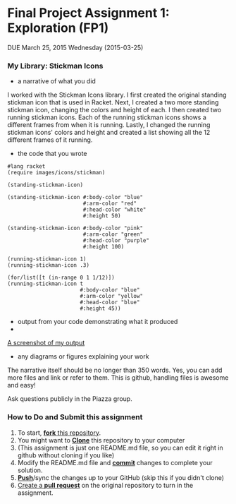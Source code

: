 # Final Project Assignment 1: Exploration (FP1) 
DUE March 25, 2015 Wednesday (2015-03-25)

### My Library: Stickman Icons

* a narrative of what you did

I worked with the Stickman Icons library. I first created the original standing stickman icon that is used in Racket. Next, I created a two more standing stickman icon, changing the colors and height of each. I then created two running stickman icons. Each of the running stickman icons shows a different frames from when it is running. Lastly, I changed the running stickman icons' colors and height and created a list showing all the 12 different frames of it running.

* the code that you wrote

```
#lang racket
(require images/icons/stickman)

(standing-stickman-icon)

(standing-stickman-icon #:body-color "blue"
                        #:arm-color "red"
                        #:head-color "white"
                        #:height 50)

(standing-stickman-icon #:body-color "pink"
                        #:arm-color "green"
                        #:head-color "purple"
                        #:height 100) 

(running-stickman-icon 1)
(running-stickman-icon .3)
                                     
(for/list([t (in-range 0 1 1/12)])
(running-stickman-icon t  
                       #:body-color "blue"
                       #:arm-color "yellow"
                       #:head-color "blue"
                       #:height 45))
```

* output from your code demonstrating what it produced
* 
[A screenshot of my output](https://github.com/rthok/image/issues/1)


* any diagrams or figures explaining your work 
 
The narrative itself should be no longer than 350 words. Yes, you can add more files and link or refer to them. This is github, handling files is awesome and easy!

Ask questions publicly in the Piazza group.

### How to Do and Submit this assignment

1. To start, [**fork** this repository][forking].
1. You might want to [**Clone**][ref-clone] this repository to your computer
  2. (This assignment is just one README.md file, so you can edit it right in github without cloning if you like)
1. Modify the README.md file and [**commit**][ref-commit] changes to complete your solution.
1. [**Push**][ref-push]/sync the changes up to your GitHub (skip this if you didn't clone)
1. [Create a **pull request**][pull-request] on the original repository to turn in the assignment.

<!-- Links -->
[piazza]: https://piazza.com/class/i55is8xqqwhmr?cid=411
[markdown]: https://help.github.com/articles/markdown-basics/
[forking]: https://guides.github.com/activities/forking/
[ref-clone]: http://gitref.org/creating/#clone
[ref-commit]: http://gitref.org/basic/#commit
[ref-push]: http://gitref.org/remotes/#push
[pull-request]: https://help.github.com/articles/creating-a-pull-request
